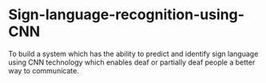# Sign-language-recognition-using-CNN
To build a system which has the ability to predict and identify sign language using CNN technology which enables deaf or partially deaf people a better way to communicate.

